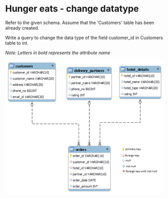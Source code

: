 # Hunger eats - change datatype

Refer to the given schema. Assume that the 'Customers' table has been already created.

Write a query to change the data type of the field customer_id in Customers table to int.

*Note: Letters in bold represents the attribute name*

![database diagram](../../../database_3.png)
